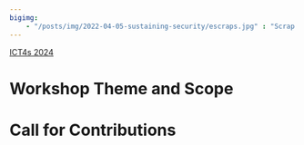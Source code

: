 ```yaml
---
bigimg:
    - "/posts/img/2022-04-05-sustaining-security/escraps.jpg" : "Scrap components in a smartphone repair shop. Arnhem, The Netherlands, May 2022."
---
```



[ICT4s 2024](https://conf.researchr.org/home/ict4s-2024)

# Workshop Theme and Scope



# Call for Contributions



